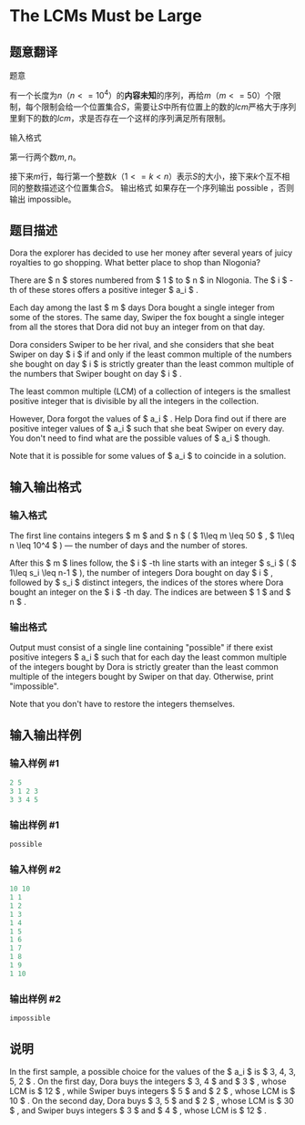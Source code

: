 # The LCMs Must be Large

## 题意翻译

题意

有一个长度为$n$（$n<=10^4$）的**内容未知**的序列，再给$m$（$m<=50$）个限制，每个限制会给一个位置集合$S$，需要让$S$中所有位置上的数的$lcm$严格大于序列里剩下的数的$lcm$，求是否存在一个这样的序列满足所有限制。

输入格式

第一行两个数$m,n$。

接下来$m$行，每行第一个整数$k$（$1<=k<n$）表示$S$的大小，接下来$k$个互不相同的整数描述这个位置集合$S$。 输出格式 如果存在一个序列输出 possible ，否则输出 impossible。

## 题目描述

Dora the explorer has decided to use her money after several years of juicy royalties to go shopping. What better place to shop than Nlogonia?

There are $ n $ stores numbered from $ 1 $ to $ n $ in Nlogonia. The $ i $ -th of these stores offers a positive integer $ a_i $ .

Each day among the last $ m $ days Dora bought a single integer from some of the stores. The same day, Swiper the fox bought a single integer from all the stores that Dora did not buy an integer from on that day.

Dora considers Swiper to be her rival, and she considers that she beat Swiper on day $ i $ if and only if the least common multiple of the numbers she bought on day $ i $ is strictly greater than the least common multiple of the numbers that Swiper bought on day $ i $ .

The least common multiple (LCM) of a collection of integers is the smallest positive integer that is divisible by all the integers in the collection.

However, Dora forgot the values of $ a_i $ . Help Dora find out if there are positive integer values of $ a_i $ such that she beat Swiper on every day. You don't need to find what are the possible values of $ a_i $ though.

Note that it is possible for some values of $ a_i $ to coincide in a solution.

## 输入输出格式

### 输入格式

The first line contains integers $ m $ and $ n $ ( $ 1\leq m \leq 50 $ , $ 1\leq n \leq 10^4 $ ) — the number of days and the number of stores.

After this $ m $ lines follow, the $ i $ -th line starts with an integer $ s_i $ ( $ 1\leq s_i \leq n-1 $ ), the number of integers Dora bought on day $ i $ , followed by $ s_i $ distinct integers, the indices of the stores where Dora bought an integer on the $ i $ -th day. The indices are between $ 1 $ and $ n $ .

### 输出格式

Output must consist of a single line containing "possible" if there exist positive integers $ a_i $ such that for each day the least common multiple of the integers bought by Dora is strictly greater than the least common multiple of the integers bought by Swiper on that day. Otherwise, print "impossible".

Note that you don't have to restore the integers themselves.

## 输入输出样例

### 输入样例 #1

```cpp
2 5
3 1 2 3
3 3 4 5

```
### 输出样例 #1

```cpp
possible

```
### 输入样例 #2

```cpp
10 10
1 1
1 2
1 3
1 4
1 5
1 6
1 7
1 8
1 9
1 10

```
### 输出样例 #2

```cpp
impossible

```
## 说明

In the first sample, a possible choice for the values of the $ a_i $ is $ 3, 4, 3, 5, 2 $ . On the first day, Dora buys the integers $ 3, 4 $ and $ 3 $ , whose LCM is $ 12 $ , while Swiper buys integers $ 5 $ and $ 2 $ , whose LCM is $ 10 $ . On the second day, Dora buys $ 3, 5 $ and $ 2 $ , whose LCM is $ 30 $ , and Swiper buys integers $ 3 $ and $ 4 $ , whose LCM is $ 12 $ .

